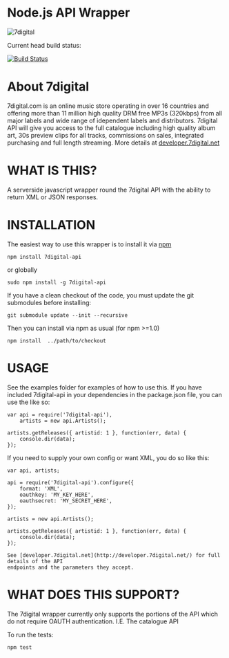 Node.js API Wrapper
===================

![7digital](http://cdn.7static.com/static/img/logo/7digital-GB.gif)

Current head build status:

[![Build Status](http://travis-ci.org/raoulmillais/node-7digital-api.png)](http://travis-ci.org/raoulmillais/node-7digital-api)

About 7digital
==============

7digital.com is an online music store operating in over 16 countries and offering more than 11 million high quality DRM free MP3s (320kbps) from all major labels and wide range of idependent labels and distributors. 7digital API will give you access to the full catalogue including high quality album art, 30s preview clips for all tracks, commissions on sales, integrated purchasing and full length streaming. More details at [developer.7digital.net](http://developer.7digital.net/)

WHAT IS THIS?
=============

A serverside javascript wrapper round the 7digital API with the ability to return XML or JSON responses.

INSTALLATION
============

The easiest way to use this wrapper is to install it via [npm](http://npmjs.org/)

    npm install 7digital-api

or globally

    sudo npm install -g 7digital-api 

If you have a clean checkout of the code, you must update the git submodules before installing:

    git submodule update --init --recursive

Then you can install via npm as usual (for npm >=1.0)

    npm install  ../path/to/checkout

USAGE
=====

See the examples folder for examples of how to use this.  If you have included 7digital-api in
your dependencies in the package.json file, you can use the like so:

    var api = require('7digital-api'),
        artists = new api.Artists();
    
    artists.getReleases({ artistid: 1 }, function(err, data) {
        console.dir(data);
    });

If you need to supply your own config or want XML, you do so like this:

    var api, artists;

    api = require('7digital-api').configure({
        format: 'XML',
        oauthkey: 'MY_KEY_HERE',
        oauthsecret: 'MY_SECRET_HERE',
    });
    
    artists = new api.Artists();
    
    artists.getReleases({ artistid: 1 }, function(err, data) {
	    console.dir(data);
    });	

	See [developer.7digital.net](http://developer.7digital.net/) for full details of the API
	endpoints and the parameters they accept.

WHAT DOES THIS SUPPORT?
=======================

The 7digital wrapper currently only supports the portions of the API which
do not require OAUTH authentication. I.E. The catalogue API

To run the tests:

    npm test

